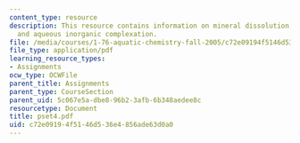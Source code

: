 ```yaml
---
content_type: resource
description: This resource contains information on mineral dissolution, precipitation
  and aqueous inorganic complexation.
file: /media/courses/1-76-aquatic-chemistry-fall-2005/c72e09194f5146d536e4856ade63d0a0_pset4.pdf
file_type: application/pdf
learning_resource_types:
- Assignments
ocw_type: OCWFile
parent_title: Assignments
parent_type: CourseSection
parent_uid: 5c067e5a-dbe8-96b2-3afb-6b348aedee8c
resourcetype: Document
title: pset4.pdf
uid: c72e0919-4f51-46d5-36e4-856ade63d0a0
---
```

